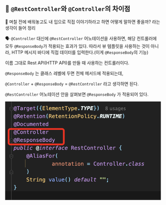 ## 📎 `@RestController`와 `@Controller`의 차이점

🧠 며칠 전에 배워놓고도 내 입으로 직접 이야기하라고 하면 어떻게 말하면 좋을까? 라는 생각이 들어 정리


🗣️ 
`@Controller` 대신에 `@RestController` 어노테이션을 사용하면, 
해당 컨트롤러에 모두 `@ResponseBody`가 적용되는 효과가 있다. 
따라서 뷰 템플릿을 사용하는 것이 아니라, HTTP 메시지 바디에 직접 데이터를 입력한다.(이게 `@ResponseBody`의 기능) 

이름 그대로 Rest API(HTTP API)를 만들 때 사용하는 컨트롤러이다.

`@ResponseBody` 는 클래스 레벨에 두면 전체 메서드에 적용되는데,

`@Controller` + `@ResponseBody` = `@RestController` 라고 생각하면 된다.

`@RestController` 어노테이션 안을 살펴보면 `@ResponseBody` 가 적용되어 있다.


![@RestController](./images/RestController.png)

